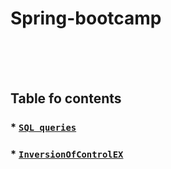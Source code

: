 # Spring-bootcamp
<br/><br/><br/>

## Table fo contents
### * [`SQL queries`](Week-1/SQL-queries) 
### * [`InversionOfControlEX`](Week-1/InversionOfControlEX) 

